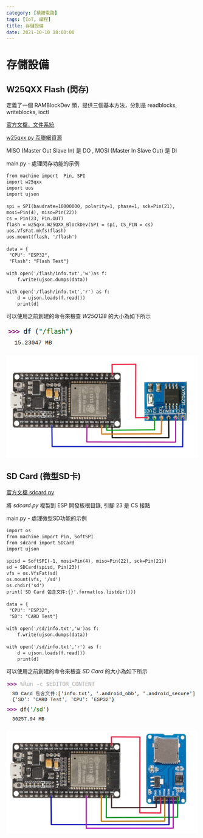 ```yaml
---
category: [積體電路]
tags: [IoT, 編程]
title: 存儲設備
date: 2021-10-10 18:00:00
---
```


# 存儲設備

## W25QXX Flash (閃存)

定義了一個 RAMBlockDev 類，提供三個基本方法，分別是 readblocks, writeblocks, ioctl

[官方文檔，文件系統](https://docs.micropython.org/en/latest/reference/filesystem.html#)

[w25qxx.py 互聯網資源](https://www.programmersought.com/article/36588111905/)


MISO (Master Out Slave In) 是 DO , MOSI (Master In Slave Out) 是 DI

main.py - 處理閃存功能的示例

```shell
from machine import  Pin, SPI
import w25qxx
import uos
import ujson
 
spi = SPI(baudrate=10000000, polarity=1, phase=1, sck=Pin(21), mosi=Pin(4), miso=Pin(22))
cs = Pin(23, Pin.OUT)
flash = w25qxx.W25QXX_BlockDev(SPI = spi, CS_PIN = cs)
uos.VfsFat.mkfs(flash)
uos.mount(flash, '/flash')

data = {
 "CPU": "ESP32",
 "Flash": "Flash Test"}
 
with open('/flash/info.txt','w')as f:
    f.write(ujson.dumps(data))
    
with open('/flash/info.txt','r') as f:
    d = ujson.loads(f.read())
    print(d)

```

可以使用之前創建的命令來檢查 *W25Q128* 的大小為如下所示

![Alt flash](../assets/img/iot/w25qxxflash.png)

![Alt flash](../assets/img/iot/w25q.png)

## SD Card (微型SD卡)

[官方文檔 sdcard.py](https://github.com/micropython/micropython/blob/master/drivers/sdcard/sdcard.py)

將 *sdcard.py* 複製到 ESP 開發板根目錄, 引腳 23 是 CS 接點

main.py - 處理微型SD功能的示例

```shell
import os
from machine import Pin, SoftSPI
from sdcard import SDCard
import ujson

spisd = SoftSPI(-1, mosi=Pin(4), miso=Pin(22), sck=Pin(21))
sd = SDCard(spisd, Pin(23))
vfs = os.VfsFat(sd)
os.mount(vfs, '/sd')
os.chdir('sd')
print('SD Card 包含文件:{}'.format(os.listdir()))

data = {
 "CPU": "ESP32",
 "SD": "CARD Test"}
 
with open('/sd/info.txt','w')as f:
    f.write(ujson.dumps(data))
    
with open('/sd/info.txt','r') as f:
    d = ujson.loads(f.read())
    print(d)

```

可以使用之前創建的命令來檢查 *SD Card* 的大小為如下所示

![Alt sd](../assets/img/iot/sdout.png)

![Alt sd](../assets/img/iot/sdcard.png)